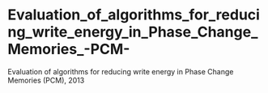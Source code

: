 # Evaluation_of_algorithms_for_reducing_write_energy_in_Phase_Change_Memories_-PCM-
Evaluation of algorithms for reducing write energy in Phase Change Memories (PCM), 2013
